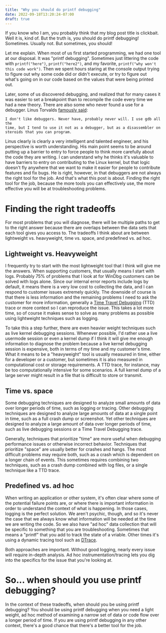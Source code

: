 ```yaml
---
title: "Why you should do printf debugging"
date: 2022-09-18T13:20:24-07:00
draft: true
---
```


If you know who I am, you probably think that my blog post title is clickbait. Well it is, kind of. But the truth is, you should do printf debugging! Sometimes. Usually not. But sometimes, you should!

Let me explain. When most of us first started programming, we had one tool at our disposal. It was "printf debugging". Sometimes just littering the code with ```printf("here")```, ```printf("here2")```, and my favorite, ```printf("why won't this code work")```. Then we spent hours staring at the console output trying to figure out why some code did or didn't execute, or try to figure out what's going on in our code based on the values that were being printed out.

Later, some of us discovered debugging, and realized that for many cases it was easier to set a breakpoint than to recompile the code every time we had a new theory. There are also some who never found a use for a debugger. Linus Torvalds [famously said](https://lkml.org/lkml/2000/9/6/65):

```
I don't like debuggers. Never have, probably never will. I use gdb all the
time, but I tend to use it not as a debugger, but as a disassembler on
steroids that you can program.
```

Linus clearly is clearly a very intelligent and talented engineer, and his perspective is worth understanding. His main point seems to be around putting up a barrier to entry to force people to think more carefully about the code they are writing. I can understand why he thinks it's valuable to have barriers to entry on contributing to the Linux kernel, but that logic doesn't fly anywhere that we want to make it easier for people to contribute features and fix bugs. He is right, however, in that debuggers are not always the right tool for the job. And that's what this post is about. Finding the right tool for the job, because the more tools you can effectively use, the more effective you will be at troubleshooting problems.

# Finding the right tradeoffs

For most problems that you will diagnose, there will be multiple paths to get to the right answer because there are overlaps between the data sets that each tool gives you access to. The tradeoffs I think about are between lightweight vs. heavyweight, time vs. space, and predefined vs. ad hoc.

## Lightweight vs. Heavyweight

I frequently try to start with the most lightweight tool that I think will give me the answers. When supporting customers, that usually means I start with logs. Probably 75% of problems that I look at for WinDbg customers can be solved with logs alone. Since our internal error reports include logs by default, it means there is a very low cost to collecting the data, and I can respond to customer issues extremely quickly. The downside of course is that there is less information and the remaining problems I need to ask the customer for more information, generally a [Time Travel Debugging](https://aka.ms/ttd) (TTD) trace or more context so I can reproduce the issue. This takes a lot more time, so of course it makes sense to solve as many problems as possible using lightweight techniques such as logging.

To take this a step further, there are even heavier weight techniques such as live kernel debugging sessions. Whenever possible, I'd rather use a live usermode session or even a kernel dump if I think it will give me enough information to diagnose the problem because a live kernel debugging session is expensive, both in terms of my time and my customer's time. What it means to be a "heavyweight" tool is usually measured in time, either for a developer or a customer, but sometimes it is also measured in computational cost or storage requirements. A TTD trace, for instance, may be too computationally intensive for some scenarios. A full kernel dump of a large server might result in a file that is difficult to store or transmit.

## Time vs. space

Some debugging techniques are designed to analyze small amounts of data over longer periods of time, such as logging or tracing. Other debugging techniques are designed to analyze large amounts of data at a single point in time, such as a full crash dump or screenshot. Yet other techniques are designed to analyze a large amount of data over longer periods of time, such as live debugging sessions or a Time Travel Debugging trace.

Generally, techniques that prioritize "time" are more useful when debugging performance issues or otherwise incorrect behavior. Techniques that prioritize "space" are usually better for crashes and hangs. The most difficult problems may require both, such as a crash which is dependent on a longer chain of events. This sometimes requires combining two techniques, such as a crash dump combined with log files, or a single technique like a TTD trace.

## Predefined vs. ad hoc

When writing an application or other system, it's often clear where some of the potential failure points are, or where there is important information in order to understand the context of what is happening. In those cases, logging is the perfect solution. We aren't psychic, though, and so it's never the case that we always know what information will be needed at the time we are writing the code. So we also have "ad hoc" data collection that will be specific to something that you are troubleshooting. Sometimes that means a "printf" that you add to track the state of a vriable. Other times it's using a dynamic tracing tool such as [DTrace](https://en.wikipedia.org/wiki/DTrace).

Both approaches are important. Without good logging, nearly every issue will require in-depth analysis. Ad hoc instrumentation/tracing lets you dig into the specifics for the issue that you're looking at.

# So... when should you use printf debugging?

In the context of these tradeoffs, when should you be using printf debugging? You should be using printf debugging when you need a light weight, ad hoc method of examining a narrow set of data or code flow over a longer period of time. If you are using printf debugging in any other context, there's a good chance that there's a better tool for the job.


